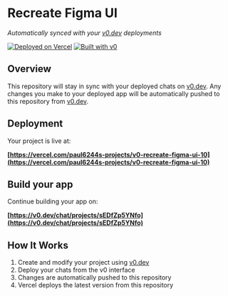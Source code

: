 # Recreate Figma UI

*Automatically synced with your [v0.dev](https://v0.dev) deployments*

[![Deployed on Vercel](https://img.shields.io/badge/Deployed%20on-Vercel-black?style=for-the-badge&logo=vercel)](https://vercel.com/paul6244s-projects/v0-recreate-figma-ui-10)
[![Built with v0](https://img.shields.io/badge/Built%20with-v0.dev-black?style=for-the-badge)](https://v0.dev/chat/projects/sEDfZp5YNfo)

## Overview

This repository will stay in sync with your deployed chats on [v0.dev](https://v0.dev).
Any changes you make to your deployed app will be automatically pushed to this repository from [v0.dev](https://v0.dev).

## Deployment

Your project is live at:

**[https://vercel.com/paul6244s-projects/v0-recreate-figma-ui-10](https://vercel.com/paul6244s-projects/v0-recreate-figma-ui-10)**

## Build your app

Continue building your app on:

**[https://v0.dev/chat/projects/sEDfZp5YNfo](https://v0.dev/chat/projects/sEDfZp5YNfo)**

## How It Works

1. Create and modify your project using [v0.dev](https://v0.dev)
2. Deploy your chats from the v0 interface
3. Changes are automatically pushed to this repository
4. Vercel deploys the latest version from this repository
